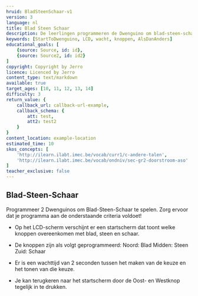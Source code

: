 ```yaml
---
hruid: BladSteenSchaar-v1
version: 3
language: nl
title: Blad Steen Schaar
description: De leerlingen programmeren de Dwenguino om blad-steen-schaar te spelen.
keywords: [StartToDwenguino, LCD, wacht, knoppen, AlsDanAnders]
educational_goals: [
    {source: Source, id: id}, 
    {source: Source2, id: id2}
]
copyright: Copyright by Jerro
licence: Licenced by Jerro
content_type: text/markdown
available: true
target_ages: [10, 11, 12, 13, 14]
difficulty: 3
return_value: {
    callback_url: callback-url-example,
    callback_schema: {
        att: test,
        att2: test2
    }
}
content_location: example-location
estimated_time: 10
skos_concepts: [
    'http://ilearn.ilabt.imec.be/vocab/curr1/c-andere-talen', 
    'http://ilearn.ilabt.imec.be/vocab/ondniv/sec-gr2-doorstroom-aso'
]
teacher_exclusive: false
---
```


## Blad-Steen-Schaar

Programmeer 2 Dwenguinos om Blad-Steen-Schaar te spelen. Zorg ervoor dat je programma aan de onderstaande criteria voldoet!

* Op het LCD-scherm verschijnt er een startscherm dat toont welke knoppen overeenkomen met blad, steen en schaar.

* De knoppen zijn als volgt geprogrammeerd: 
Noord: Blad
Midden: Steen
Zuid: Schaar

* Er is een wachttijd van 2 seconden tussen het maken van de keuze en het tonen van die keuze.

* Je kan terugkeren naar het startscherm door de Oost- en Westknop tegelijk in te drukken.
